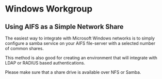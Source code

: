 # Windows Workgroup

## Using AIFS as a Simple Network Share

The easiest way to integrate with Microsoft Windows networks is to
simply configure a samba service on your AIFS file-server with a
selected number of common shares.

This method is also good for creating an environment that will integrate
with LDAP or RADIUS based authentications.

Please make sure that a share drive is available over NFS or Samba.
